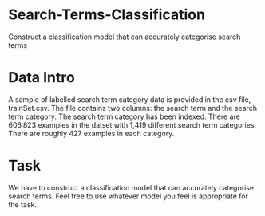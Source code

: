 # Search-Terms-Classification
Construct a classification model that can accurately categorise search terms

# Data Intro
A sample of labelled search term category data is provided in the csv file, trainSet.csv. The file contains two columns: the search term and the search term category. The search term category has been indexed. There are 606,823 examples in the datset with 1,419 different search term categories. There are roughly 427 examples in each category.

# Task
We have to construct a classification model that can accurately categorise search terms. Feel free to use whatever model you feel is appropriate for the task.
